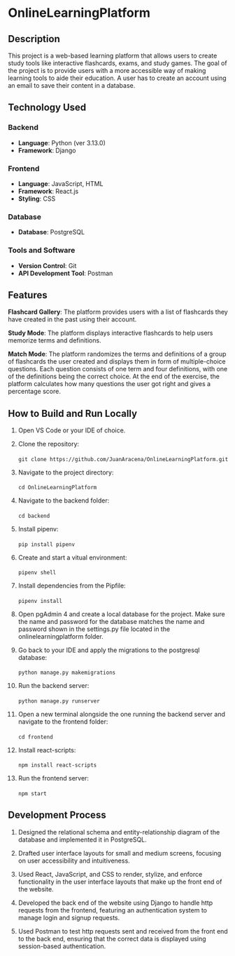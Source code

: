 ﻿# OnlineLearningPlatform

## Description
This project is a web-based learning platform that allows users to create study tools like interactive flashcards, exams, and study games. The goal of the project is to provide users with a more accessible way of making learning tools to aide their education. A user has to create an account using an email to save their content in a database.

## Technology Used
### Backend
  - **Language**: Python (ver 3.13.0)
  - **Framework**: Django

### Frontend
  - **Language**: JavaScript, HTML
  - **Framework**: React.js
  - **Styling**: CSS

### Database
  - **Database**: PostgreSQL

### Tools and Software
  - **Version Control**: Git
  - **API Development Tool**: Postman

## Features
**Flashcard Gallery**: The platform provides users with a list of flashcards they have created in the past using their account.

**Study Mode**: The platform displays interactive flashcards to help users memorize terms and definitions.

**Match Mode**: The platform randomizes the terms and definitions of a group of flashcards the user created and displays them in form of multiple-choice questions. Each question consists of one term and four definitions, with one of the definitions being the correct choice. At the end of the exercise, the platform calculates how many questions the user got right and gives a percentage score.

## How to Build and Run Locally
1. Open VS Code or your IDE of choice.

2. Clone the repository:
    ####
       git clone https://github.com/JuanAracena/OnlineLearningPlatform.git
   
3. Navigate to the project directory:
    ####
       cd OnlineLearningPlatform

4. Navigate to the backend folder:
    ####
       cd backend
   
5. Install pipenv:
    ####
       pip install pipenv
   
6. Create and start a vitual environment:
    ####
       pipenv shell
   
7. Install dependencies from the Pipfile:
    ####
       pipenv install
   
8. Open pgAdmin 4 and create a local database for the project. Make sure the name and password for the database matches the name and password shown in the settings.py file located in the onlinelearningplatform folder.

9. Go back to your IDE and apply the migrations to the postgresql database:
    ####
       python manage.py makemigrations

10. Run the backend server:
    ####
        python manage.py runserver

11. Open a new terminal alongside the one running the backend server and navigate to the frontend folder:
    ####
        cd frontend

12. Install react-scripts:
    ####
        npm install react-scripts

13. Run the frontend server:
    ####
        npm start

## Development Process

  1.  Designed the relational schema and entity-relationship diagram of the database and implemented it in PostgreSQL.
  
  2.  Drafted user interface layouts for small and medium screens, focusing on user accessibility and intuitiveness.
    
  3.  Used React, JavaScript, and CSS to render, stylize, and enforce functionality in the user interface layouts that make up the front end of the website.

  4.  Developed the back end of the website using Django to handle http requests from the frontend, featuring an authentication system to manage login and signup requests.

  5.  Used Postman to test http requests sent and received from the front end to the back end, ensuring that the correct data is displayed using session-based authentication.

